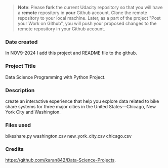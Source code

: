 >**Note**: Please **fork** the current Udacity repository so that you will have a **remote** repository in **your** Github account. Clone the remote repository to your local machine. Later, as a part of the project "Post your Work on Github", you will push your proposed changes to the remote repository in your Github account.

### Date created
In NOV9-2024 I add this project and README file to the github.

### Project Title
Data Science Programming with Python Project.

### Description
create an interactive experience that help you explore data related to bike share systems for three major cities in the United States—Chicago, New York City and Washington.

### Files used
bikeshare.py
washington.csv
new_york_city.csv
chicago.csv

### Credits
https://github.com/karan842/Data-Science-Projects.

